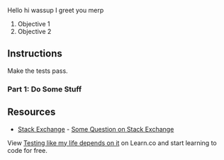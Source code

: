 Hello hi wassup I greet you merp

1. Objective 1
2. Objective 2

## Instructions

Make the tests pass.

### Part 1: Do Some Stuff

## Resources

* [Stack Exchange](http://www.stackexchange.com) - [Some Question on Stack Exchange](http://www.stackexchange.com/questions/123)

<p class='util--hide'>View <a href='https://learn.co/lessons/testing-like-my-life-depends-on-it'>Testing like my life depends on it</a> on Learn.co and start learning to code for free.</p>
